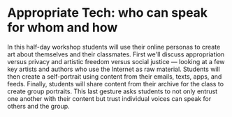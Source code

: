# Appropriate Tech: who can speak for whom and how

In this half-day workshop students will use their online personas to create art about themselves and their classmates. First we'll discuss appropriation versus privacy and artistic freedom versus social justice — looking at a few key artists and authors who use the Internet as raw material. Students will then create a self-portrait using content from their emails, texts, apps, and feeds. Finally, students will share content from their archive for the class to create group portraits. This last gesture asks students to not only entrust one another with their content but trust individual voices can speak for others and the group. 


